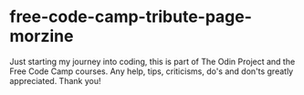 # free-code-camp-tribute-page-morzine
Just starting my journey into coding, this is part of The Odin Project and the Free Code Camp courses. Any help, tips, criticisms, do's and don'ts greatly appreciated.  Thank you!
